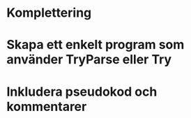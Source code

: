 # Komplettering
# Skapa ett enkelt program som använder TryParse eller Try
# Inkludera pseudokod och kommentarer
